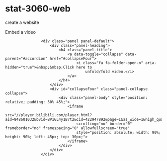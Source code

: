 # stat-3060-web
create a website

Embed a video

                    <div class="panel panel-default">
                        <div class="panel-heading">
                            <h4 class="panel-title">
                                <a data-toggle="collapse" data-parent="#accordion" href="#collapseFour">
                                    <i class="fa fa-folder-open-o" aria-hidden="true">&nbsp;&nbsp;Click here to
                                        unfold/fold video.</i>
                                </a>
                            </h4>
                        </div>
                        <div id="collapseFour" class="panel-collapse collapse">
                            <div class="panel-body" style="position: relative; padding: 30% 45%;">
                                <iframe
                                    src="//player.bilibili.com/player.html?aid=848601032&bvid=BV1GL4y1B7t2&cid=422947892&page=1&as_wide=1&high_quality=1&danmaku="
                                    scrolling="no" border="0" frameborder="no" framespacing="0" allowfullscreen="true"
                                    style="position: absolute; width: 90%; height: 90%; left: 45px; top: 30px;">
                                </iframe>
                            </div>
                        </div>
                    </div>
